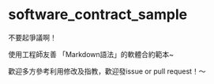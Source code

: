 # software_contract_sample

不要起爭議啊！

使用工程師友善 「Markdown語法」的軟體合約範本~

歡迎多方參考利用修改及指教，歡迎發issue or pull request！～
